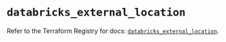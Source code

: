 # `databricks_external_location`

Refer to the Terraform Registry for docs: [`databricks_external_location`](https://registry.terraform.io/providers/databricks/databricks/1.59.0/docs/resources/external_location).

